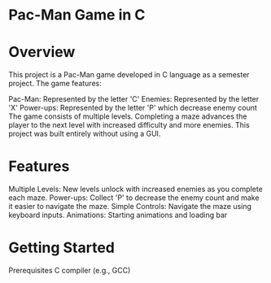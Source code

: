 # Pac-Man Game in C
# Overview
This project is a Pac-Man game developed in C language as a semester project. 
The game features:

Pac-Man: Represented by the letter 'C'
Enemies: Represented by the letter 'X'
Power-ups: Represented by the letter 'P' which decrease enemy count
The game consists of multiple levels.
Completing a maze advances the player to the next level with increased difficulty and more enemies. 
This project was built entirely without using a GUI.

# Features
Multiple Levels: New levels unlock with increased enemies as you complete each maze.
Power-ups: Collect 'P' to decrease the enemy count and make it easier to navigate the maze.
Simple Controls: Navigate the maze using keyboard inputs.
Animations: Starting animations and loading bar
# Getting Started
Prerequisites
C compiler (e.g., GCC)
